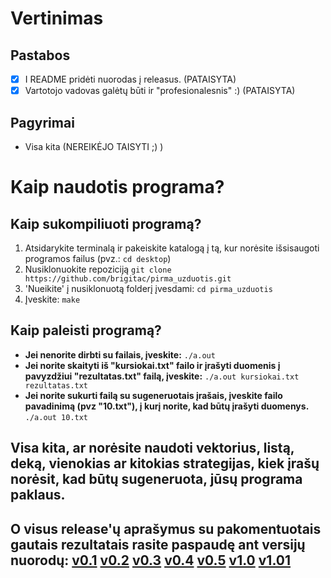 # Vertinimas

## Pastabos

- [x] I README pridėti nuorodas į releasus. (PATAISYTA)
- [x] Vartotojo vadovas galėtų būti ir "profesionalesnis" :) (PATAISYTA)

## Pagyrimai

- Visa kita (NEREIKĖJO TAISYTI ;) )

# Kaip naudotis programa?

## Kaip sukompiliuoti programą?
1. Atsidarykite terminalą ir pakeiskite katalogą į tą, kur norėsite išsisaugoti programos failus 
(pvz.: ```cd desktop```)
2. Nusiklonuokite repoziciją ```git clone https://github.com/brigitac/pirma_uzduotis.git```
3. 'Nueikite' į nusiklonuotą folderį įvesdami: ```cd pirma_uzduotis```
4. Įveskite: ```make ```
## Kaip paleisti programą?
- __Jei nenorite dirbti su failais, įveskite:__ ```./a.out```
- __Jei norite skaityti iš "kursiokai.txt" failo ir įrašyti duomenis į pavyzdžiui "rezultatas.txt" failą, įveskite:__ ``` ./a.out kursiokai.txt rezultatas.txt ```
- __Jei norite sukurti failą su sugeneruotais įrašais, įveskite failo pavadinimą (pvz "10.txt"), į kurį norite, kad būtų įrašyti duomenys.__ ``` ./a.out 10.txt ```
## Visa kita, ar norėsite naudoti vektorius, listą, deką, vienokias ar kitokias strategijas, kiek įrašų norėsit, kad būtų sugeneruota, jūsų programa paklaus. 
## O visus release'ų aprašymus su pakomentuotais gautais rezultatais rasite paspaudę ant versijų nuorodų: [v0.1](https://github.com/brigitac/pirma_uzduotis/releases/tag/v0.1)  [v0.2](https://github.com/brigitac/pirma_uzduotis/releases/tag/v0.2)  [v0.3](https://github.com/brigitac/pirma_uzduotis/releases/tag/v0.3)  [v0.4](https://github.com/brigitac/pirma_uzduotis/releases/tag/v0.4)  [v0.5](https://github.com/brigitac/pirma_uzduotis/releases/tag/v0.5)  [v1.0](https://github.com/brigitac/pirma_uzduotis/releases/tag/v1.0)  [v1.01](https://github.com/brigitac/pirma_uzduotis/releases/tag/v1.1)
